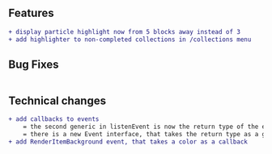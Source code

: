 ## Features
```diff
+ display particle highlight now from 5 blocks away instead of 3
+ add highlighter to non-completed collections in /collections menu
```

## Bug Fixes

```diff
```

## Technical changes

```diff
+ add callbacks to events
    = the second generic in listenEvent is now the return type of the event
    = there is a new Event interface, that takes the return type as a generic
+ add RenderItemBackground event, that takes a color as a callback
```